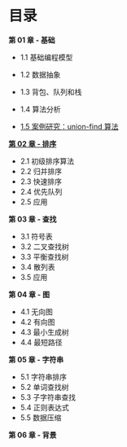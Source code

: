 # 目录

**第 01 章 - 基础**

- 1.1 基础编程模型

- 1.2 数据抽象

- 1.3 背包、队列和栈

- 1.4 算法分析

- [1.5 案例研究：union-find 算法](/note/chapter01/union-find.md)

  

[**第 02 章 - 排序**](/note/chapter02/chapter02.md)

- 2.1 初级排序算法
- 2.2 归并排序
- 2.3 快速排序
- 2.4 优先队列
- 2.5 应用



**第 03 章 - 查找**

- 3.1 符号表
- 3.2 二叉查找树
- 3.3 平衡查找树
- 3.4 散列表
- 3.5 应用



**第 04 章 - 图**

- 4.1 无向图
- 4.2 有向图
- 4.3 最小生成树
- 4.4 最短路径



**第 05 章 - 字符串**

- 5.1 字符串排序
- 5.2 单词查找树
- 5.3 子字符串查找
- 5.4 正则表达式
- 5.5 数据压缩



**第 06 章 - 背景**

